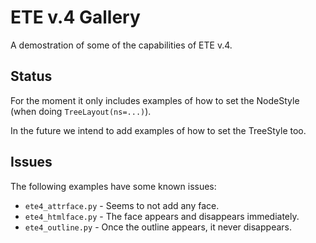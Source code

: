 # ETE v.4 Gallery

A demostration of some of the capabilities of ETE v.4.

## Status

For the moment it only includes examples of how to set the NodeStyle
(when doing `TreeLayout(ns=...)`).

In the future we intend to add examples of how to set the TreeStyle
too.


## Issues

The following examples have some known issues:

- `ete4_attrface.py` - Seems to not add any face.
- `ete4_htmlface.py` - The face appears and disappears immediately.
- `ete4_outline.py` - Once the outline appears, it never disappears.
